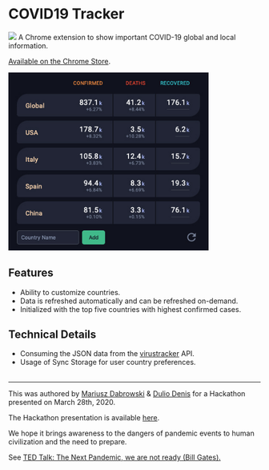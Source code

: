 # COVID19 Tracker
![](art/.png?raw=true)
A Chrome extension to show important COVID-19 global and local information.

[Available on the Chrome Store](https://chrome.google.com/webstore/detail/dccmmkjdbpdlcallijclmjkhmpciajdj/).

<img src="art/banner.jpg" width="400">

## Features
- Ability to customize countries.
- Data is refreshed automatically and can be refreshed on-demand.
- Initialized with the top five countries with highest confirmed cases.

## Technical Details
- Consuming the JSON data from the [virustracker](https://thevirustracker.com/api) API.
- Usage of Sync Storage for user country preferences.
<br><br>
----

This was authored by [Mariusz Dabrowski](https://github.com/MariuszDabrowski) & [Dulio Denis](https://github.com/duliodenis) for a Hackathon presented on March 28th, 2020.

The Hackathon presentation is available [here](/presentation/hackathon-032820.pdf).

We hope it brings awareness to the dangers of pandemic events to human civilization and the need to prepare.

See [TED Talk: The Next Pandemic, we are not ready (Bill Gates).](https://www.youtube.com/watch?v=6Af6b_wyiwI)
